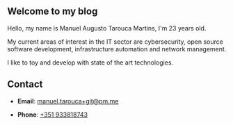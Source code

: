 ## Welcome to my blog

Hello, my name is Manuel Augusto Tarouca Martins, I'm 23 years old.

My current areas of interest in the IT sector are cybersecurity, open source software development, infrastructure automation and network management.

I like to toy and develop with state of the art technologies.

## Contact

- **Email**: [manuel.tarouca+git@pm.me](mailto:manuel.tarouca+git@pm.me)

- **Phone**: [+351 933818743](+351933818743)
